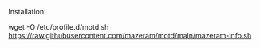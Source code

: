Installation: 

wget -O /etc/profile.d/motd.sh https://raw.githubusercontent.com/mazeram/motd/main/mazeram-info.sh
